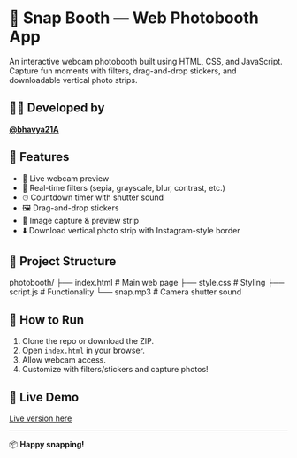# 📸 Snap Booth — Web Photobooth App

An interactive webcam photobooth built using HTML, CSS, and JavaScript. Capture fun moments with filters, drag-and-drop stickers, and downloadable vertical photo strips.

## 👩‍💻 Developed by
**[@bhavya21A](https://github.com/bhavya21A)**

## 🚀 Features
- 🎥 Live webcam preview
- 🎨 Real-time filters (sepia, grayscale, blur, contrast, etc.)
- ⏱ Countdown timer with shutter sound
- 🖼️ Drag-and-drop stickers
- 📸 Image capture & preview strip
- ⬇️ Download vertical photo strip with Instagram-style border

## 📂 Project Structure
photobooth/
├── index.html # Main web page
├── style.css # Styling
├── script.js # Functionality
└── snap.mp3 # Camera shutter sound

## 🧪 How to Run
1. Clone the repo or download the ZIP.
2. Open `index.html` in your browser.
3. Allow webcam access.
4. Customize with filters/stickers and capture photos!

## 🔗 Live Demo 
[Live version here](https://bhavya21a.github.io/photobooth/)

---

📦 **Happy snapping!**

